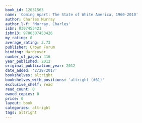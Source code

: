 ```yaml
---
book_id: 12031563
name: 'Coming Apart: The State of White America, 1960-2010'
author: Charles Murray
author_l-f: 'Murray, Charles'
isbn: 0307453421
isbn13: 9780307453426
my_rating: 0
average_rating: 3.73
publisher: Crown Forum
binding: Hardcover
number_of_pages: 416
year_published: 2012
original_publication_year: 2012
date_added: '2/28/2017'
bookshelves: altright
bookshelves_with_positions: 'altright (#61)'
exclusive_shelf: read
read_count: 0
owned_copies: 0
price: 0
layout: book
categories: altright
tags: altright
---
```

